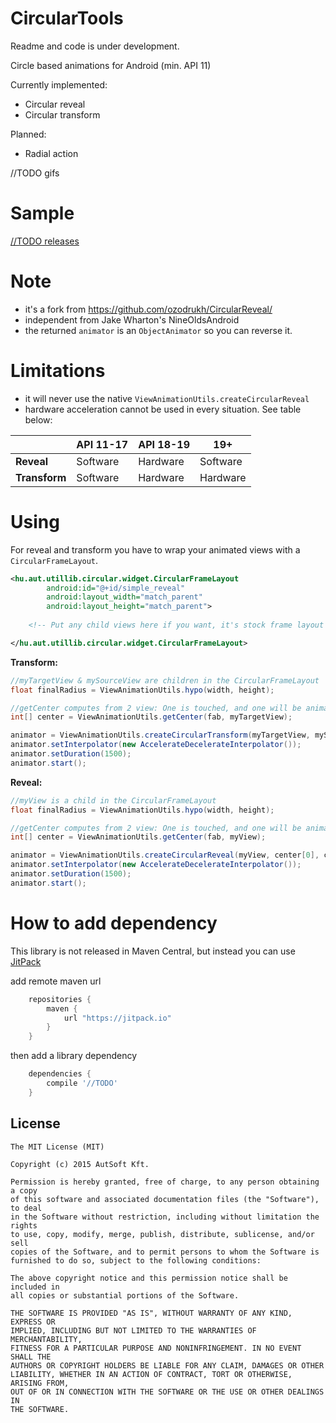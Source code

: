 CircularTools
==============

Readme and code is under development.

Circle based animations for Android (min. API 11)

Currently implemented:
- Circular reveal
- Circular transform

Planned:
- Radial action

//TODO gifs

Sample
======
<a href="https://github.com/Gordi90/CircularTools/releases"> //TODO releases</a>

Note
======
- it's a fork from https://github.com/ozodrukh/CircularReveal/
- independent from Jake Wharton's NineOldsAndroid
- the returned `animator` is an `ObjectAnimator` so you can reverse it.
 
Limitations
======
- it will never use the native `ViewAnimationUtils.createCircularReveal` 
- hardware acceleration cannot be used in every situation. See table below:

|           | API 11-17 | API 18-19 |   19+    |
|-----------|-----------|-----------|----------|
|   **Reveal**  |  Software |  Hardware | Software |
| **Transform** |  Software |  Hardware | Hardware |

Using
======

For reveal and transform you have to wrap your animated views with a `CircularFrameLayout`.

```xml
<hu.aut.utillib.circular.widget.CircularFrameLayout
        android:id="@+id/simple_reveal"
        android:layout_width="match_parent"
        android:layout_height="match_parent">
    
    <!-- Put any child views here if you want, it's stock frame layout  -->

</hu.aut.utillib.circular.widget.CircularFrameLayout>
```
**Transform:**
```java
//myTargetView & mySourceView are children in the CircularFrameLayout
float finalRadius = ViewAnimationUtils.hypo(width, height);

//getCenter computes from 2 view: One is touched, and one will be animated, but you can use anything for center
int[] center = ViewAnimationUtils.getCenter(fab, myTargetView);

animator = ViewAnimationUtils.createCircularTransform(myTargetView, mySourceView, center[0], center[1], 0F, finalRadius);
animator.setInterpolator(new AccelerateDecelerateInterpolator());
animator.setDuration(1500);
animator.start();

```

**Reveal:**
```java
//myView is a child in the CircularFrameLayout
float finalRadius = ViewAnimationUtils.hypo(width, height);

//getCenter computes from 2 view: One is touched, and one will be animated, but you can use anything for center
int[] center = ViewAnimationUtils.getCenter(fab, myView);

animator = ViewAnimationUtils.createCircularReveal(myView, center[0], center[1], 0, finalRadius);
animator.setInterpolator(new AccelerateDecelerateInterpolator());
animator.setDuration(1500);
animator.start();      

```

How to add dependency
=====================

This library is not released in Maven Central, but instead you can use [JitPack](https://www.jitpack.io/)

add remote maven url

```groovy
	repositories {
	    maven {
	        url "https://jitpack.io"
	    }
	}
```

then add a library dependency

```groovy
	dependencies {
	    compile '//TODO'
	}
```


License
--------

    The MIT License (MIT)

    Copyright (c) 2015 AutSoft Kft.
    
    Permission is hereby granted, free of charge, to any person obtaining a copy
    of this software and associated documentation files (the "Software"), to deal
    in the Software without restriction, including without limitation the rights
    to use, copy, modify, merge, publish, distribute, sublicense, and/or sell
    copies of the Software, and to permit persons to whom the Software is
    furnished to do so, subject to the following conditions:
    
    The above copyright notice and this permission notice shall be included in
    all copies or substantial portions of the Software.
    
    THE SOFTWARE IS PROVIDED "AS IS", WITHOUT WARRANTY OF ANY KIND, EXPRESS OR
    IMPLIED, INCLUDING BUT NOT LIMITED TO THE WARRANTIES OF MERCHANTABILITY,
    FITNESS FOR A PARTICULAR PURPOSE AND NONINFRINGEMENT. IN NO EVENT SHALL THE
    AUTHORS OR COPYRIGHT HOLDERS BE LIABLE FOR ANY CLAIM, DAMAGES OR OTHER
    LIABILITY, WHETHER IN AN ACTION OF CONTRACT, TORT OR OTHERWISE, ARISING FROM,
    OUT OF OR IN CONNECTION WITH THE SOFTWARE OR THE USE OR OTHER DEALINGS IN
    THE SOFTWARE.
